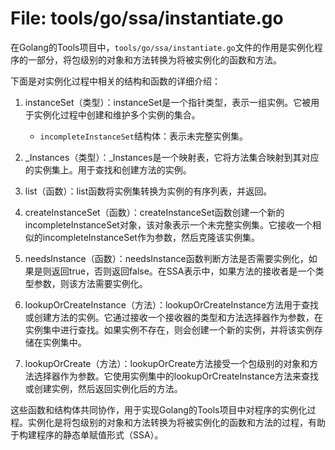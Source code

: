 # File: tools/go/ssa/instantiate.go

在Golang的Tools项目中，`tools/go/ssa/instantiate.go`文件的作用是实例化程序的一部分，将包级别的对象和方法转换为将被实例化的函数和方法。

下面是对实例化过程中相关的结构和函数的详细介绍：

1. instanceSet（类型）：instanceSet是一个指针类型，表示一组实例。它被用于实例化过程中创建和维护多个实例的集合。
   - `incompleteInstanceSet`结构体：表示未完整实例集。

2. _Instances（类型）：_Instances是一个映射表，它将方法集合映射到其对应的实例集上。用于查找和创建方法的实例。

3. list（函数）：list函数将实例集转换为实例的有序列表，并返回。

4. createInstanceSet（函数）：createInstanceSet函数创建一个新的incompleteInstanceSet对象，该对象表示一个未完整实例集。它接收一个相似的incompleteInstanceSet作为参数，然后克隆该实例集。

5. needsInstance（函数）：needsInstance函数判断方法是否需要实例化，如果是则返回true，否则返回false。在SSA表示中，如果方法的接收者是一个类型参数，则该方法需要实例化。

6. lookupOrCreateInstance（方法）：lookupOrCreateInstance方法用于查找或创建方法的实例。它通过接收一个接收器的类型和方法选择器作为参数，在实例集中进行查找。如果实例不存在，则会创建一个新的实例，并将该实例存储在实例集中。

7. lookupOrCreate（方法）：lookupOrCreate方法接受一个包级别的对象和方法选择器作为参数。它使用实例集中的lookupOrCreateInstance方法来查找或创建实例，然后返回实例化后的方法。

这些函数和结构体共同协作，用于实现Golang的Tools项目中对程序的实例化过程。实例化是将包级别的对象和方法转换为将被实例化的函数和方法的过程，有助于构建程序的静态单赋值形式（SSA）。

